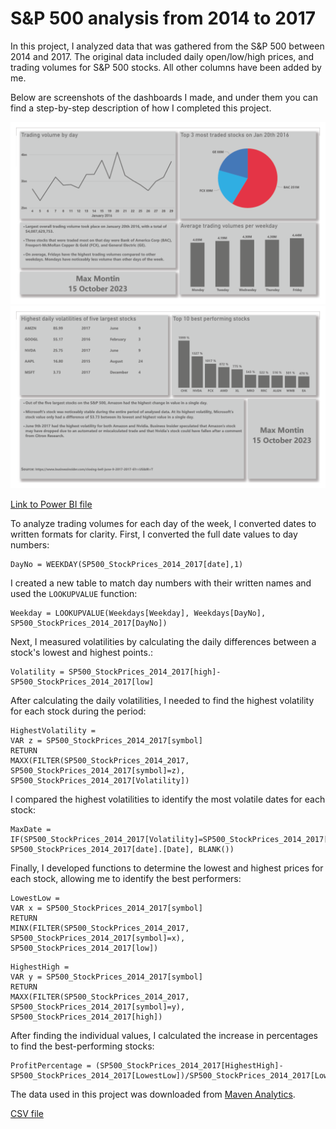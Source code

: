# S&P 500 analysis from 2014 to 2017
In this project, I analyzed data that was gathered from the S&P 500 between 2014 and 2017.
The original data included daily open/low/high prices, and trading volumes for S&P 500 stocks. All other columns have been added by me.

Below are screenshots of the dashboards I made, and under them you can find a step-by-step description of how I completed this project.

<img src="https://github.com/max-montin/SP500/blob/main/sp500_1.png" width="700"><img src="https://github.com/max-montin/SP500/blob/main/sp500_2.png" width="700">

[Link to Power BI file](https://github.com/max-montin/SP500/blob/main/sp500.pbix)

To analyze trading volumes for each day of the week, I converted dates to written formats for clarity.
First, I converted the full date values to day numbers:

```
DayNo = WEEKDAY(SP500_StockPrices_2014_2017[date],1)
```

 I created a new table to match day numbers with their written names and used the ```LOOKUPVALUE``` function:

```
Weekday = LOOKUPVALUE(Weekdays[Weekday], Weekdays[DayNo], SP500_StockPrices_2014_2017[DayNo])
```

Next, I measured volatilities by calculating the daily differences between a stock's lowest and highest points.:

```
Volatility = SP500_StockPrices_2014_2017[high]-SP500_StockPrices_2014_2017[low]
```

After calculating the daily volatilities, I needed to find the highest volatility for each stock during the period:

```
HighestVolatility = 
VAR z = SP500_StockPrices_2014_2017[symbol]
RETURN
MAXX(FILTER(SP500_StockPrices_2014_2017, SP500_StockPrices_2014_2017[symbol]=z), SP500_StockPrices_2014_2017[Volatility])
```

I compared the highest volatilities to identify the most volatile dates for each stock:

```
MaxDate = IF(SP500_StockPrices_2014_2017[Volatility]=SP500_StockPrices_2014_2017[HighestVolatility], SP500_StockPrices_2014_2017[date].[Date], BLANK())
```

Finally, I developed functions to determine the lowest and highest prices for each stock, allowing me to identify the best performers:

```
LowestLow = 
VAR x = SP500_StockPrices_2014_2017[symbol]
RETURN
MINX(FILTER(SP500_StockPrices_2014_2017, SP500_StockPrices_2014_2017[symbol]=x), SP500_StockPrices_2014_2017[low])
```
```
HighestHigh = 
VAR y = SP500_StockPrices_2014_2017[symbol]
RETURN
MAXX(FILTER(SP500_StockPrices_2014_2017, SP500_StockPrices_2014_2017[symbol]=y), SP500_StockPrices_2014_2017[high])
```

After finding the individual values, I calculated the increase in percentages to find the best-performing stocks:

```
ProfitPercentage = (SP500_StockPrices_2014_2017[HighestHigh]-SP500_StockPrices_2014_2017[LowestLow])/SP500_StockPrices_2014_2017[LowestLow]
```

The data used in this project was downloaded from [Maven Analytics](https://www.mavenanalytics.io/data-playground).

[CSV file](https://github.com/max-montin/SP500/blob/main/S%26P%20500%20Stock%20Prices%202014-2017.csv)
